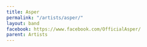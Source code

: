 ```yaml
---
title: Asper
permalink: "/artists/asper/"
layout: band
facebook: https://www.facebook.com/OfficialAsper/
parent: Artists
---
```


